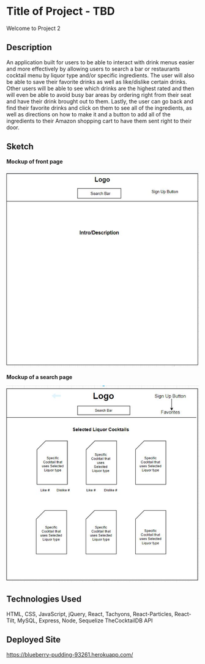 # Title of Project - TBD

Welcome to Project 2

## Description
An application built for users to be able to interact with drink menus easier and more effectively by allowing users to search a bar or restaurants cocktail menu by liquor type and/or specific ingredients. The user will also be able to save their favorite drinks as well as like/dislike certain drinks. Other users will be able to see which drinks are the highest rated and then will even be able to avoid busy bar areas by ordering right from their seat and have their drink brought out to them. Lastly, the user can go back and find their favorite drinks and click on them to see all of the ingredients, as well as directions on how to make it and a button to add all of the ingredients to their Amazon shopping cart to have them sent right to their door.


## Sketch
**Mockup of front page**

![Index](assets/images/index.png)

**Mockup of a search page**

![Results Page](assets/images/results.png)

## Technologies Used
HTML, CSS, JavaScript, jQuery, React, Tachyons, React-Particles, React-Tilt, MySQL, Express, Node, Sequelize
TheCocktailDB API
## Deployed Site
https://blueberry-pudding-93261.herokuapp.com/
